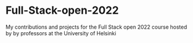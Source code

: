 # Full-Stack-open-2022
My contributions and projects for the Full Stack open 2022 course hosted by by professors at the University of Helsinki
